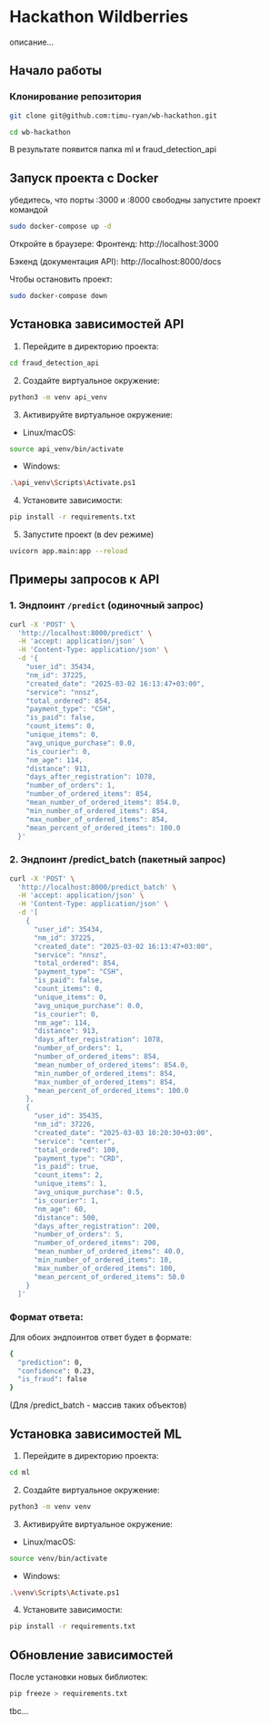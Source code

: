 Hackathon Wildberries
=====================
описание...

Начало работы
-------------
### Клонирование репозитория
```bash
git clone git@github.com:timu-ryan/wb-hackathon.git
```
```bash
cd wb-hackathon
```

В результате появится папка ml и fraud_detection_api


## Запуск проекта с Docker
убедитесь, что порты :3000 и :8000 свободны
запустите проект командой
```bash
sudo docker-compose up -d
```

Откройте в браузере:
Фронтенд: http://localhost:3000

Бэкенд (документация API): http://localhost:8000/docs


Чтобы остановить проект:
```bash
sudo docker-compose down
```



Установка зависимостей API
--------------------------------
1. Перейдите в директорию проекта:
```bash
cd fraud_detection_api
```

2. Создайте виртуальное окружение:
```bash
python3 -m venv api_venv
```

3. Активируйте виртуальное окружение:
- Linux/macOS: 
```bash
source api_venv/bin/activate
```
- Windows:
```bash 
.\api_venv\Scripts\Activate.ps1
```

4. Установите зависимости:
```bash
pip install -r requirements.txt
```

5. Запустите проект (в dev режиме)
```bash
uvicorn app.main:app --reload
```


## Примеры запросов к API

### 1. Эндпоинт `/predict` (одиночный запрос)

```bash
curl -X 'POST' \
  'http://localhost:8000/predict' \
  -H 'accept: application/json' \
  -H 'Content-Type: application/json' \
  -d '{
    "user_id": 35434,
    "nm_id": 37225,
    "created_date": "2025-03-02 16:13:47+03:00",
    "service": "nnsz",
    "total_ordered": 854,
    "payment_type": "CSH",
    "is_paid": false,
    "count_items": 0,
    "unique_items": 0,
    "avg_unique_purchase": 0.0,
    "is_courier": 0,
    "nm_age": 114,
    "distance": 913,
    "days_after_registration": 1078,
    "number_of_orders": 1,
    "number_of_ordered_items": 854,
    "mean_number_of_ordered_items": 854.0,
    "min_number_of_ordered_items": 854,
    "max_number_of_ordered_items": 854,
    "mean_percent_of_ordered_items": 100.0
  }'
```

### 2. Эндпоинт /predict_batch (пакетный запрос)

```bash
curl -X 'POST' \
  'http://localhost:8000/predict_batch' \
  -H 'accept: application/json' \
  -H 'Content-Type: application/json' \
  -d '[
    {
      "user_id": 35434,
      "nm_id": 37225,
      "created_date": "2025-03-02 16:13:47+03:00",
      "service": "nnsz",
      "total_ordered": 854,
      "payment_type": "CSH",
      "is_paid": false,
      "count_items": 0,
      "unique_items": 0,
      "avg_unique_purchase": 0.0,
      "is_courier": 0,
      "nm_age": 114,
      "distance": 913,
      "days_after_registration": 1078,
      "number_of_orders": 1,
      "number_of_ordered_items": 854,
      "mean_number_of_ordered_items": 854.0,
      "min_number_of_ordered_items": 854,
      "max_number_of_ordered_items": 854,
      "mean_percent_of_ordered_items": 100.0
    },
    {
      "user_id": 35435,
      "nm_id": 37226,
      "created_date": "2025-03-03 10:20:30+03:00",
      "service": "center",
      "total_ordered": 100,
      "payment_type": "CRD",
      "is_paid": true,
      "count_items": 2,
      "unique_items": 1,
      "avg_unique_purchase": 0.5,
      "is_courier": 1,
      "nm_age": 60,
      "distance": 500,
      "days_after_registration": 200,
      "number_of_orders": 5,
      "number_of_ordered_items": 200,
      "mean_number_of_ordered_items": 40.0,
      "min_number_of_ordered_items": 10,
      "max_number_of_ordered_items": 100,
      "mean_percent_of_ordered_items": 50.0
    }
  ]'
```

### Формат ответа:

Для обоих эндпоинтов ответ будет в формате:

```bash
{
  "prediction": 0,
  "confidence": 0.23,
  "is_fraud": false
}
```
(Для /predict_batch - массив таких объектов)


Установка зависимостей ML
--------------------------------
1. Перейдите в директорию проекта:
```bash
cd ml
```

2. Создайте виртуальное окружение:
```bash
python3 -m venv venv
```

3. Активируйте виртуальное окружение:
- Linux/macOS: 
```bash
source venv/bin/activate
```
- Windows:
```bash 
.\venv\Scripts\Activate.ps1
```

4. Установите зависимости:
```bash
pip install -r requirements.txt
```

Обновление зависимостей
----------------------
После установки новых библиотек:
```bash
pip freeze > requirements.txt
```

tbc...

